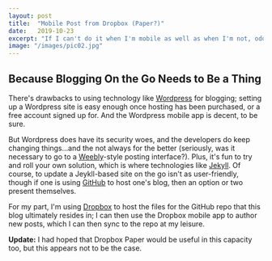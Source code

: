 ```yaml
---
layout: post
title:  "Mobile Post from Dropbox (Paper?)"
date:   2019-10-23
excerpt: "If I can't do it when I'm mobile as well as when I'm not, odds are high it won't get done."
image: "/images/pic02.jpg"
---
```


## Because Blogging On the Go Needs to Be a Thing
There's drawbacks to using technology like [Wordpress](https://wordpress.com) for blogging; setting up a Wordpress site
is easy enough once hosting has been purchased, or a free account signed up for. And the Wordpress mobile app is decent,
to be sure.

But Wordpress does have its security woes, and the developers do keep changing things...and the not always for the
better (seriously, was it necessary to go to a [Weebly](https://weebly.com)-style posting interface?). Plus, it's fun to
try and roll your own solution, which is where technologies like [Jekyll](https://jekyllrb.com/). Of course, to update
a Jeykll-based site on the go isn't as user-friendly, though if one is using [GitHub](https://github.com) to host one's
blog, then an option or two present themselves.

For my part, I'm using [Dropbox](https://dropbox.com) to host the files for the GitHub repo that this blog ultimately
resides in; I can then use the Dropbox mobile app to author new posts, which I can then sync to the repo at my leisure.

<b>Update:</b> I had hoped that Dropbox Paper would be useful in this capacity too, but this appears not to be the case.